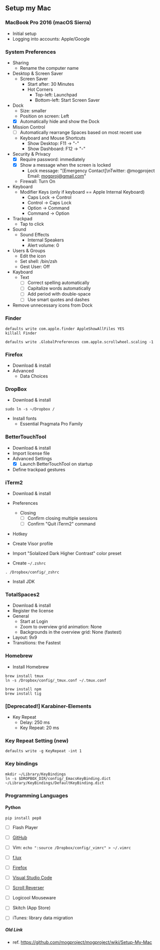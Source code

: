 ## Setup my Mac

### MacBook Pro 2016 (macOS Sierra)

- Initial setup
- Logging into accounts: Apple/Google

### System Preferences

- Sharing
  - Rename the computer name
- Desktop & Screen Saver
  - Screen Saver
    - Start after: 30 Minutes
    - Hot Corners
      - Top-left: Launchpad
      - Bottom-left: Start Screen Saver
- Dock
  - Size: smaller
  - Position on screen: Left
  - [x] Automatically hide and show the Dock
- Mission Control
  - [ ] Automatically rearrange Spaces based on most recent use
  - Keyboard and Mouse Shortcuts
    - Show Desktop: F11 -> "-"
    - Show Dashboard: F12 -> "-"
- Security & Privacy
  - [x] Require password: immediately
  - [x] Show a message when the screen is locked
    - Lock message: "[Emergency Contact]\nTwitter: @mogproject   Email: mogproj@gmail.com"
  - Firewall: Turn On
- Keyboard
  - Modifier Keys (only if keyboard == Apple Internal Keyboard)
    - Caps Lock -> Control
    - Control -> Caps Lock
    - Option -> Command
    - Command -> Option
- Trackpad
  - Tap to click
- Sound
  - Sound Effects
    - Internal Speakers
    - Alert volume: 0
- Users & Groups
  - Edit the icon
  - Set shell: /bin/zsh
  - Gest User: Off
- Kayboard
  - Text
    - [ ] Correct spelling automatically
    - [ ] Capitalize words automatically
    - [ ] Add period with double-space
    - [ ] Use smart quotes and dashes

- Remove unnecessary icons from Dock

### Finder

```
defaults write com.apple.finder AppleShowAllFiles YES
killall Finder
```

```
defaults write .GlobalPreferences com.apple.scrollwheel.scaling -1
```

### Firefox

- Download & install
- Advanced
  - Data Choices

### DropBox

- Download & install

```
sudo ln -s ~/Dropbox /
```

- Install fonts
  - Essential Pragmata Pro Family

### BetterTouchTool

- Download & install
- Import license file
- Advanced Settings
  - [x] Launch BetterTouchTool on startup
- Define trackpad gestures

### iTerm2

- Download & install
- Preferences
  - Closing
    - [ ] Confirm closing multiple sessions
    - [ ] Confirm "Quit iTerm2" command
- Hotkey
- Create Visor profile
- Import "Solalized Dark Higher Contrast" color preset

- Create `~/.zshrc`

```
. /Dropbox/config/_zshrc
```

- Install JDK

### TotalSpaces2

- Download & install
- Register the license
- General
  - Start at Login
  - Zoom to overview grid animation: None
  - Backgrounds in the overview grid: None (fastest)
- Layout: 9x9
- Transitions: the Fastest

### Homebrew

- Install Homebrew

```
brew install tmux
ln -s /Dropbox/config/_tmux.conf ~/.tmux.conf
```

```
brew install npm
brew install tig
```

### [Deprecated!] Karabiner-Elements

- Key Repeat
  - Delay: 250 ms
  - Key Repeat: 20 ms

### Key Repeat Setting (new)

```
defaults write -g KeyRepeat -int 1
```

### Key bindings

```
mkdir ~/Library/KeyBindings
ln -s $DROPBOX_DIR/config/_EmacsKeyBinding.dict ~/Library/KeyBindings/DefaultKeyBinding.dict
```

### Programming Languages

#### Python

```
pip install pep8
```

- [ ] Flash Player
- [ ] [GitHub](github.md)
- [ ] Vim: `echo ":source /Dropbox/config/_vimrc" > ~/.vimrc`
- [ ] [f.lux](https://justgetflux.com/)
- [ ] [Firefox](firefox.md)
- [ ] [Visual Studio Code](vscode.md)
- [ ] [Scroll Reverser](https://pilotmoon.com/scrollreverser/)
- [ ] Logicool Mouseware
- [ ] Skitch (App Store)
- [ ] iTunes: library data migration



##### Old Link

- ref. https://github.com/mogproject/mogproject/wiki/Setup-My-Mac

